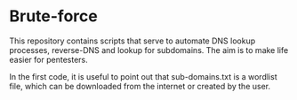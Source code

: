 # Brute-force
This repository contains scripts that serve to automate DNS lookup processes, reverse-DNS and lookup for subdomains. The aim is to make life easier for pentesters.

In the first code, it is useful to point out that sub-domains.txt is a wordlist file, which can be downloaded from the internet or created by the user.

